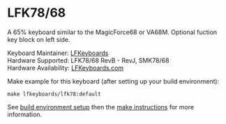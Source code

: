 LFK78/68
===

A 65% keyboard similar to the MagicForce68 or VA68M. Optional fuction key block on left side.

Keyboard Maintainer: [LFKeyboards](https://github.com/lfkeyboards)  
Hardware Supported: LFK78/68 RevB - RevJ, SMK78/68  
Hardware Availability: [LFKeyboards.com](https://www.lfkeyboards.com/)

Make example for this keyboard (after setting up your build environment):

    make lfkeyboards/lfk78:default

See [build environment setup](https://docs.qmk.fm/build_environment_setup.html) then the [make instructions](https://docs.qmk.fm/make_instructions.html) for more information.